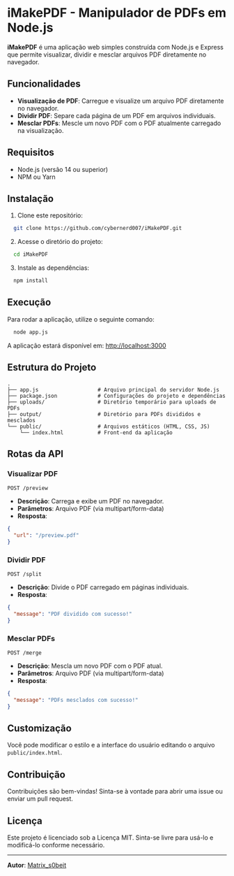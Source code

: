# iMakePDF - Manipulador de PDFs em Node.js

**iMakePDF** é uma aplicação web simples construída com Node.js e Express que permite visualizar, dividir e mesclar arquivos PDF diretamente no navegador. 

## Funcionalidades
- **Visualização de PDF**: Carregue e visualize um arquivo PDF diretamente no navegador.
- **Dividir PDF**: Separe cada página de um PDF em arquivos individuais.
- **Mesclar PDFs**: Mescle um novo PDF com o PDF atualmente carregado na visualização.

## Requisitos
- Node.js (versão 14 ou superior)
- NPM ou Yarn

## Instalação
1. Clone este repositório:
```bash
  git clone https://github.com/cybernerd007/iMakePDF.git
```

2. Acesse o diretório do projeto:
```bash
  cd iMakePDF
```

3. Instale as dependências:
```bash
  npm install
```

## Execução
Para rodar a aplicação, utilize o seguinte comando:
```bash
  node app.js
```
A aplicação estará disponível em: [http://localhost:3000](http://localhost:3000)

## Estrutura do Projeto
```
.
├── app.js                   # Arquivo principal do servidor Node.js
├── package.json             # Configurações do projeto e dependências
├── uploads/                 # Diretório temporário para uploads de PDFs
├── output/                  # Diretório para PDFs divididos e mesclados
└── public/                  # Arquivos estáticos (HTML, CSS, JS)
    └── index.html           # Front-end da aplicação
```

## Rotas da API
### Visualizar PDF
```
POST /preview
```
- **Descrição**: Carrega e exibe um PDF no navegador.
- **Parâmetros**: Arquivo PDF (via multipart/form-data)
- **Resposta**:
```json
{
  "url": "/preview.pdf"
}
```

### Dividir PDF
```
POST /split
```
- **Descrição**: Divide o PDF carregado em páginas individuais.
- **Resposta**:
```json
{
  "message": "PDF dividido com sucesso!"
}
```

### Mesclar PDFs
```
POST /merge
```
- **Descrição**: Mescla um novo PDF com o PDF atual.
- **Parâmetros**: Arquivo PDF (via multipart/form-data)
- **Resposta**:
```json
{
  "message": "PDFs mesclados com sucesso!"
}
```

## Customização
Você pode modificar o estilo e a interface do usuário editando o arquivo `public/index.html`.

## Contribuição
Contribuições são bem-vindas! Sinta-se à vontade para abrir uma issue ou enviar um pull request.

## Licença
Este projeto é licenciado sob a Licença MIT. Sinta-se livre para usá-lo e modificá-lo conforme necessário.

---
**Autor**: [Matrix_s0beit](https://github.com/cybernerd007)
